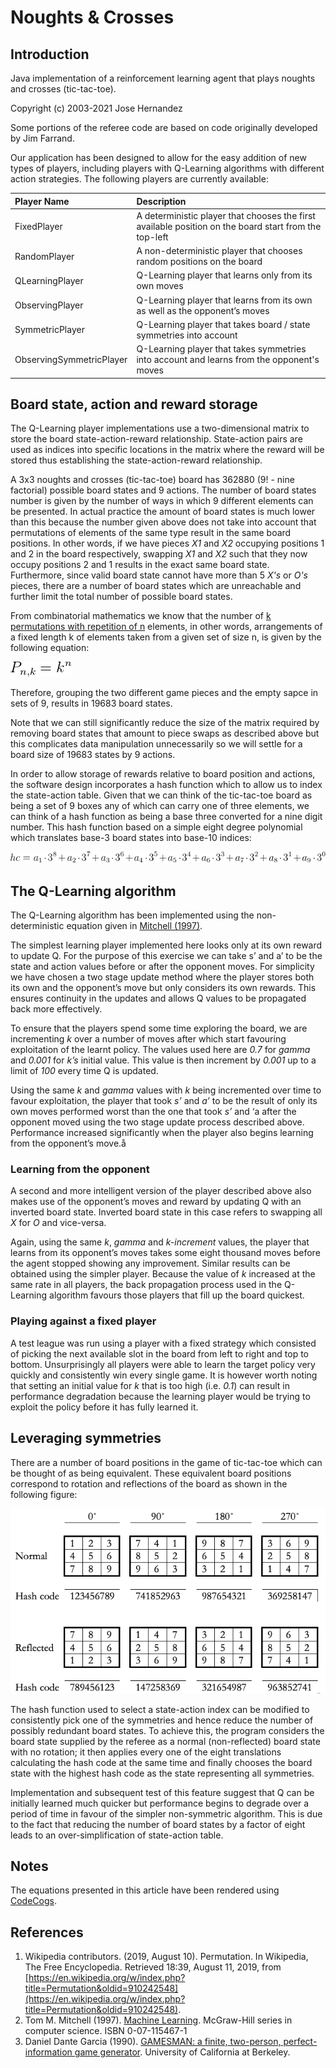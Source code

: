 # Noughts & Crosses

## Introduction

Java implementation of a reinforcement learning agent that plays noughts and crosses (tic-tac-toe).

Copyright (c) 2003-2021 Jose Hernandez

Some portions of the referee code are based on code originally developed by Jim Farrand.

Our application has been designed to allow for the easy addition of new types of players, including players with Q-Learning algorithms with different action strategies.  The following players are currently available:

| Player Name | Description |
|:------------|:------------|
| FixedPlayer | A deterministic player that chooses the first available position on the board start from the top-left |
| RandomPlayer | A non-deterministic player that chooses random positions on the board |
| QLearningPlayer | Q-Learning player that learns only from its own moves |
| ObservingPlayer | Q-Learning player that learns from its own as well as the opponent’s moves |
| SymmetricPlayer | Q-Learning player that takes board / state symmetries into account |
| ObservingSymmetricPlayer | Q-Learning player that takes symmetries into account and learns from the opponent's moves |

## Board state, action and reward storage

The Q-Learning player implementations use a two-dimensional matrix to store the board
state-action-reward relationship.
State-action pairs are used as indices into specific locations in the matrix where the reward will
be stored thus establishing the state-action-reward relationship.

A 3x3 noughts and crosses (tic-tac-toe) board has 362880 (9! - nine factorial) possible board states
and 9 actions. The number of board states number is given by the number of ways in which 9 different
elements can be presented. In actual practice the amount of board states is much lower than this
because the number given above does not take into account that permutations of elements of the same
type result in the same board positions. In other words, if we have pieces *X1* and *X2* occupying
positions 1 and 2 in the board respectively, swapping *X1* and *X2* such that they now occupy
positions 2 and 1 results in the exact same board state.  Furthermore, since valid board state
cannot have more than 5 *X's* or *O's* pieces, there are a number of board states which are
unreachable and further limit the total number of possible board states.

From combinatorial mathematics we know that the number of [k permutations with repetition of n](https://en.wikipedia.org/wiki/Permutation#Permutations_with_repetition) elements, in other words, arrangements of a fixed length k of elements taken from a given set of size n,
is given by the following equation:

![P_{n,k}=k^{n}](images/equation-permutations.png)

Therefore, grouping the two different game pieces and the empty sapce in sets of 9, results in 19683 board states.

Note that we can still significantly reduce the size of the matrix required by removing board states
that amount to piece swaps as described above but this complicates data manipulation unnecessarily
so we will settle for a board size of 19683 states by 9 actions.

In order to allow storage of rewards relative to board position and actions, the software design
incorporates a hash function which to allow us to index the state-action table.  Given that we can
think of the tic-tac-toe board as being a set of 9 boxes any of which can carry one of three
elements, we can think of a hash function as being a base three converted for a nine digit number.
This hash function based on a simple eight degree polynomial which translates base-3 board
states into base-10 indices:

![hc=a_{1}\cdot3^{8}+a_{2}\cdot3^{7}+a_{3}\cdot3^{6}+a_{4}\cdot3^{5}+a_{5}\cdot3^{4}+a_{6}\cdot3^{3}+a_{7}\cdot3^{2}+a_{8}\cdot3^{1}+a_{9}\cdot3^{0}](images/equation-hash.png)

## The Q-Learning algorithm

The Q-Learning algorithm has been implemented using the non-deterministic equation given in [Mitchell
(1997)](#1--Tom-M--Mitchell--1997).

The simplest learning player implemented here looks only at its own reward to update Q. For the
purpose of this exercise we can take s’ and a’ to be the state and action values before or after the
opponent moves. For simplicity we have chosen a two stage update method where the player stores both
its own and the opponent’s move but only considers its own rewards.  This ensures continuity in the
updates and allows Q values to be propagated back more effectively.

To ensure that the players spend some time exploring the board, we are incrementing *k* over a
number of moves after which start favouring exploitation of the learnt policy. The values used
here are *0.7* for *gamma* and *0.001* for *k’s* initial value. This value is then increment by
*0.001* up to a limit of *100* every time Q is updated.

Using the same *k* and *gamma* values with *k* being incremented over time to favour exploitation,
the player that took *s’* and *a’* to be the result of only its own moves performed worst than
the one that took *s’* and ‘a after the opponent moved using the two stage update process described
above. Performance increased significantly when the player also begins learning from the opponent’s
move.å

### Learning from the opponent

A second and more intelligent version of the player described above also makes use of the opponent’s
moves and reward by updating Q with an inverted board state.  Inverted board state in this case
refers to swapping all *X* for *O* and vice-versa.

Again, using the same *k*, *gamma* and *k-increment* values, the player that learns from its
opponent’s moves takes some eight thousand moves before the agent stopped showing any improvement.
Similar results can be obtained using the simpler player. Because the value of *k* increased at
the same rate in all players, the back propagation process used in the Q-Learning algorithm favours
those players that fill up the board quickest.

### Playing against a fixed player

A test league was run using a player with a fixed strategy which consisted of picking the next
available slot in the board from left to right and top to bottom.  Unsurprisingly all players were
able to learn the target policy very quickly and consistently win every single game. It is however
worth noting that setting an initial value for *k* that is too high (i.e. *0.1*) can result in
performance degradation because the learning player would be trying to exploit the policy before it
has fully learned it.

## Leveraging symmetries

There are a number of board positions in the game of tic-tac-toe which can be thought of as being equivalent.
These equivalent board positions correspond to rotation and reflections of the board as shown in the following figure:

![symmetries](images/symmetries-table.png)

The hash function used to select a state-action index can be modified to consistently pick one of
the symmetries and hence reduce the number of possibly redundant board states. To achieve this, the
program considers the board state supplied by the referee as a normal (non-reflected) board state
with no rotation; it then applies every one of the eight translations calculating the hash code at
the same time and finally chooses the board state with the highest hash code as the state representing all symmetries.

Implementation and subsequent test of this feature suggest that Q can be initially learned much
quicker but performance begins to degrade over a period of time in favour of the simpler
non-symmetric algorithm. This is due to the fact that reducing the number of board states by a
factor of eight leads to an over-simplification of state-action table.

## Notes

The equations presented in this article have been rendered using [CodeCogs](https://latex.codecogs.com/eqneditor/editor.php).

## References

1. Wikipedia contributors. (2019, August 10). Permutation. In Wikipedia, The Free Encyclopedia. Retrieved 18:39, August 11, 2019, from [https://en.wikipedia.org/w/index.php?title=Permutation&oldid=910242548](https://en.wikipedia.org/w/index.php?title=Permutation&oldid=910242548).
1. Tom M. Mitchell (1997). [Machine Learning](http://www.cs.cmu.edu/~tom/mlbook.html). McGraw-Hill series in computer science. ISBN 0-07-115467-1
1. Daniel Dante Garcia (1990). [GAMESMAN: a finite, two-person, perfect-information game generator](https://people.eecs.berkeley.edu/~ddgarcia/software/gamesman/GAMESMAN.pdf). University of California at Berkeley.

